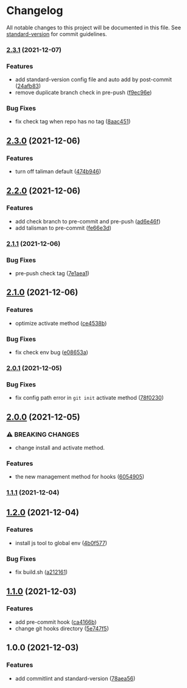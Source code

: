 # Changelog

All notable changes to this project will be documented in this file. See [standard-version](https://github.com/conventional-changelog/standard-version) for commit guidelines.

### [2.3.1](https://github.com/tzaiyang/git-hooks/compare/v2.3.0...v2.3.1) (2021-12-07)


### Features

* add standard-version config file and auto add by post-commit ([24afb83](https://github.com/tzaiyang/git-hooks/commit/24afb8316b941f5e1a3ff9068c595c386e77fde5))
* remove duplicate branch check in pre-push ([f9ec96e](https://github.com/tzaiyang/git-hooks/commit/f9ec96ef8b5a1e6d6727ccef93aec9d4fac3a426))


### Bug Fixes

* fix check tag when repo has no tag ([8aac451](https://github.com/tzaiyang/git-hooks/commit/8aac4510c981bd934cda29360d951bfd21b05d58))

## [2.3.0](https://github.com/tzaiyang/git-hooks/compare/v2.2.0...v2.3.0) (2021-12-06)


### Features

* turn off taliman default ([474b946](https://github.com/tzaiyang/git-hooks/commit/474b94672c8d70e2f96121b4e7e503604bebba8c))

## [2.2.0](https://github.com/tzaiyang/git-hooks/compare/v2.1.1...v2.2.0) (2021-12-06)


### Features

* add check branch to pre-commit and pre-push ([ad6e46f](https://github.com/tzaiyang/git-hooks/commit/ad6e46fc343d2a38c0ba9f1e9b64edead06fe3e3))
* add talisman to pre-commit ([fe66e3d](https://github.com/tzaiyang/git-hooks/commit/fe66e3d5cd04e455eb5a43656e6f640d94f2987a))

### [2.1.1](https://github.com/tzaiyang/git-hooks/compare/v2.1.0...v2.1.1) (2021-12-06)


### Bug Fixes

* pre-push check tag ([7e1aea1](https://github.com/tzaiyang/git-hooks/commit/7e1aea132040fbfe672600b6e58b38fd267ec5da))

## [2.1.0](https://github.com/tzaiyang/git-hooks/compare/v2.0.1...v2.1.0) (2021-12-06)


### Features

* optimize activate method ([ce4538b](https://github.com/tzaiyang/git-hooks/commit/ce4538b47dde959ff6a87731d9928879d743a747))


### Bug Fixes

* fix check env bug ([e08653a](https://github.com/tzaiyang/git-hooks/commit/e08653a6eee4cb8431815f8d041a6738ec153504))

### [2.0.1](https://github.com/tzaiyang/git-hooks/compare/v2.0.0...v2.0.1) (2021-12-05)


### Bug Fixes

* fix config path error in `git init` activate method ([78f0230](https://github.com/tzaiyang/git-hooks/commit/78f0230dce43a7d326a99596e113ae0731c3abdd))

## [2.0.0](https://github.com/tzaiyang/git-hooks/compare/v1.2.0...v2.0.0) (2021-12-05)


### ⚠ BREAKING CHANGES

* change install and activate method.

### Features

* the new management method for hooks ([6054905](https://github.com/tzaiyang/git-hooks/commit/6054905b40eae35810018cfb1956212b0048dfb7))

### [1.1.1](https://github.com/tzaiyang/git-hooks/compare/v1.1.0...v1.1.1) (2021-12-04)

## [1.2.0](https://github.com/tzaiyang/git-hooks/compare/v1.1.0...v1.2.0) (2021-12-04)


### Features

* install js tool to global env ([4b0f577](https://github.com/tzaiyang/git-hooks/commit/4b0f57792a6ec0ec8339717f46bf384a2c7b5d29))


### Bug Fixes

* fix build.sh ([a212161](https://github.com/tzaiyang/git-hooks/commit/a212161f908943b8516fd2d6a7f78177e734143e))

## [1.1.0](https://github.com/tzaiyang/git-hooks/compare/v1.0.0...v1.1.0) (2021-12-03)


### Features

* add pre-commit hook ([ca4166b](https://github.com/tzaiyang/git-hooks/commit/ca4166b01de50593362c27e3bb7c08824529e64e))
* change git hooks directory ([5e747f5](https://github.com/tzaiyang/git-hooks/commit/5e747f59fd0827db4a649cb51b5951770d242fae))

## 1.0.0 (2021-12-03)


### Features

* add commitlint and standard-version ([78aea56](https://github.com/tzaiyang/git-hooks/commit/78aea568df621bd2d7c2e8d96c63b401fda25d5a))
